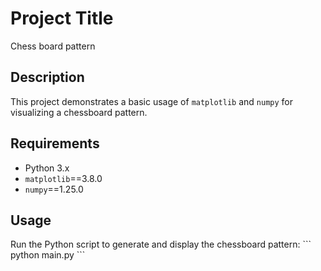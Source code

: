 # Project Title
Chess board pattern
## Description
This project demonstrates a basic usage of `matplotlib` and `numpy` for visualizing a chessboard pattern.

## Requirements
- Python 3.x
- `matplotlib`==3.8.0
- `numpy`==1.25.0

## Usage
Run the Python script to generate and display the chessboard pattern:
\`\`\`
python main.py
\`\`\`

